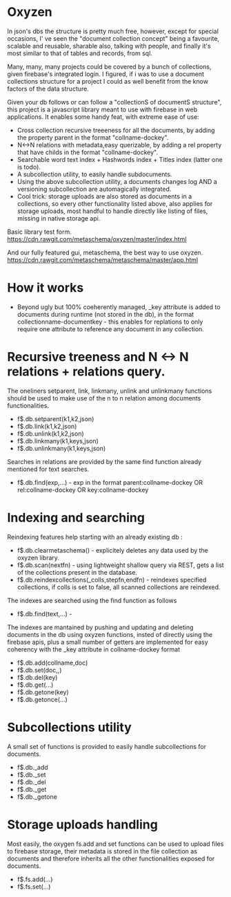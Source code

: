 # Oxyzen

In json's dbs the structure is pretty much free, however,  except for special occasions, I' ve seen the "document collection concept" being a favourite, scalable and reusable, sharable also, talking with people, and finally it's most similar to that of tables and records, from sql.

Many, many, many projects could be covered by a bunch of collections, given firebase's integrated login.
I figured, if i was to use a document collections structure for a project I could as well benefit from the know factors of the data structure.

Given your db follows or can follow a "collectionS of documentS structure", this project is a javascript library meant to use with firebase in web applications. It enables some handy feat, with extreme ease of use:

- Cross collection recursive treeeness for all the documents, by adding the property parent in the format "collname-dockey".
- N<->N relations with metadata,easy querizable, by adding a rel property that have childs in the format  "collname-dockey".
- Searchable word text index + Hashwords index + Titles index (latter one is todo).
- A subcollection utility, to easily handle subdocuments.
- Using the above subcollection utility, a documents changes log AND a versioning subcollection are automagically integrated.
- Cool trick: storage uploads are also stored as documents in a collections, so every other functionality listed above, also applies for storage uploads, most handful to handle directly like listing of files, missing in native storage api.

Basic library test form.
https://cdn.rawgit.com/metaschema/oxyzen/master/index.html 

And our fully featured gui, metaschema, the best way to use oxyzen.
https://cdn.rawgit.com/metaschema/metaschema/master/app.html


# How it works

- Beyond ugly but 100% coeherently managed, _key attribute is added to documents during runtime (not stored in the db), in the format collectionname-documentkey - this enables for replations to only require one attribute to reference any document in any collection.

# Recursive treeness and N <-> N relations + relations query.
The oneliners setparent, link, linkmany, unlink and unlinkmany functions should be used to make use of the n to n relation among documents functionalities.

- f$.db.setparent(k1,k2,json)
- f$.db.link(k1,k2,json)
- f$.db.unlink(k1,k2,json)
- f$.db.linkmany(k1,keys,json)
- f$.db.unlinkmany(k1,keys,json)

Searches in relations are provided by the same find function already mentioned for text searches.

- f$.db.find(exp,...) - exp in the format parent:collname-dockey OR rel:collname-dockey OR  key:collname-dockey

# Indexing and searching
Reindexing features help starting with an already existing db :
 
- f$.db.clearmetaschema() - explicitely deletes any data used by the oxyzen library.
- f$.db.scan(nextfn) - using lightweight shallow query via REST, gets a list of the collections present in the database.
- f$.db.reindexcollections(_colls,stepfn,endfn) - reindexes specified collections, if colls is set to false, all scanned collections are reindexed.

The indexes are searched using the find function as follows

- f$.db.find(text,...) - 

The indexes are mantained by pushing and updating and deleting documents in the db using oxyzen functions, insted of directly using the firebase apis, plus a small number of getters are implemented for easy coherency with the _key attribute in collname-dockey format

- f$.db.add(collname,doc)
- f$.db.set(doc,,)
- f$.db.del(key)
- f$.db.get(...)
- f$.db.getone(key)
- f$.db.getonce(...)

# Subcollections utility
A small set of functions is provided to easily handle subcollections for documents.

- f$.db._add
- f$.db._set
- f$.db._del
- f$.db._get
- f$.db._getone

# Storage uploads handling
Most easily, the oxygen fs.add and set functions can be used to upload files to firebase storage, their metadata is stored in the file collection as documents and therefore inherits all the other functionalities exposed for documents.

- f$.fs.add(...)
- f$.fs.set(...)

